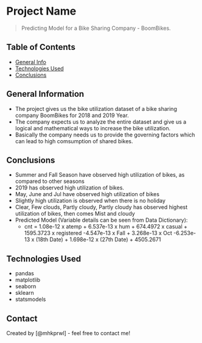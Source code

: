 # Project Name
> Predicting Model for a Bike Sharing Company - BoomBikes.


## Table of Contents
 *  [General Info](#general-information)
 *  [Technologies Used](#technologies-used)
 *  [Conclusions](#conclusions)

<!-- You can include any other section that is pertinent to your problem -->

## General Information
- The project gives us the bike utilization dataset of a bike sharing company BoomBikes for 2018 and 2019 Year.
- The company expects us to analyze the entire dataset and give us a logical and mathematical ways to increase the bike utilization.
- Basically the company needs us to provide the governing factors which can lead to high comsumption of shared bikes. 

<!-- You don't have to answer all the questions - just the ones relevant to your project. -->

## Conclusions
- Summer and Fall Season have observed high utilization of bikes, as compared to other seasons
- 2019 has observed high utilization of bikes.
- May, June and Jul have observed high utilization of bikes
- Slightly high utilization is observed when there is no holiday
- Clear, Few clouds, Partly cloudy, Partly cloudy has observed highest utilization of bikes, then comes Mist and cloudy
- Predicted Model (Variable details can be seen from Data Dictionary):
    -  cnt = 1.08e-12 x atemp + 6.537e-13 x hum + 674.4972 x casual + 1595.3723 x registered -4.547e-13 x Fall + 3.268e-13 x Oct -6.253e-13 x (18th Date) + 1.698e-12 x (27th Date) + 4505.2671


<!-- You don't have to answer all the questions - just the ones relevant to your project. -->


## Technologies Used
- pandas
- matplotlib
- seaborn
- sklearn
- statsmodels


<!-- As the libraries versions keep on changing, it is recommended to mention the version of library used in this project -->

## Contact
Created by [@mhkprwl] - feel free to contact me!


<!-- Optional -->
<!-- ## License -->
<!-- This project is open source and available under the [... License](). -->

<!-- You don't have to include all sections - just the one's relevant to your project -->
